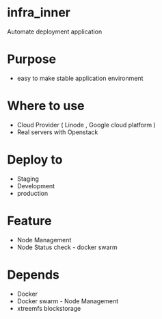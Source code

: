 # infra_inner
Automate deployment application  

# Purpose
- easy to make stable application environment 

# Where to use
- Cloud Provider ( Linode , Google cloud platform )
- Real servers with Openstack

# Deploy to
- Staging
- Development
- production


# Feature
- Node Management
- Node Status check - docker swarm


# Depends
- Docker
- Docker swarm - Node Management
- xtreemfs blockstorage 
